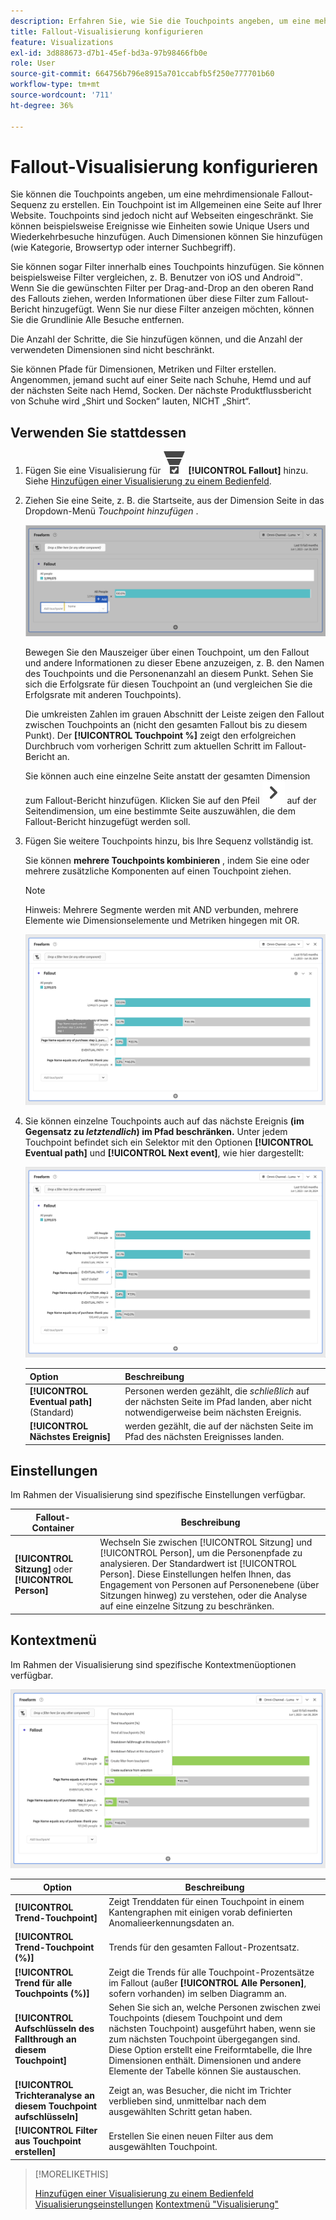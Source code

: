 ```yaml
---
description: Erfahren Sie, wie Sie die Touchpoints angeben, um eine mehrdimensionale Fallout-Sequenz zu erstellen.
title: Fallout-Visualisierung konfigurieren
feature: Visualizations
exl-id: 3d888673-d7b1-45ef-bd3a-97b98466fb0e
role: User
source-git-commit: 664756b796e8915a701ccabfb5f250e777701b60
workflow-type: tm+mt
source-wordcount: '711'
ht-degree: 36%

---
```


# Fallout-Visualisierung konfigurieren

Sie können die Touchpoints angeben, um eine mehrdimensionale Fallout-Sequenz zu erstellen. Ein Touchpoint ist im Allgemeinen eine Seite auf Ihrer Website. Touchpoints sind jedoch nicht auf Webseiten eingeschränkt. Sie können beispielsweise Ereignisse wie Einheiten sowie Unique Users und Wiederkehrbesuche hinzufügen. Auch Dimensionen können Sie hinzufügen (wie Kategorie, Browsertyp oder interner Suchbegriff).

Sie können sogar Filter innerhalb eines Touchpoints hinzufügen. Sie können beispielsweise Filter vergleichen, z. B. Benutzer von iOS und Android™. Wenn Sie die gewünschten Filter per Drag-and-Drop an den oberen Rand des Fallouts ziehen, werden Informationen über diese Filter zum Fallout-Bericht hinzugefügt. Wenn Sie nur diese Filter anzeigen möchten, können Sie die Grundlinie Alle Besuche entfernen.

Die Anzahl der Schritte, die Sie hinzufügen können, und die Anzahl der verwendeten Dimensionen sind nicht beschränkt.

Sie können Pfade für Dimensionen, Metriken und Filter erstellen. Angenommen, jemand sucht auf einer Seite nach Schuhe, Hemd und auf der nächsten Seite nach Hemd, Socken. Der nächste Produktflussbericht von Schuhe wird „Shirt und Socken“ lauten, NICHT „Shirt“.

## Verwenden Sie stattdessen 

1. Fügen Sie eine Visualisierung für ![ConversionTrichter](/help/assets/icons/ConversionFunnel.svg) **[!UICONTROL Fallout]** hinzu. Siehe [Hinzufügen einer Visualisierung zu einem Bedienfeld](../freeform-analysis-visualizations.md#add-visualizations-to-a-panel).
1. Ziehen Sie eine Seite, z. B. die Startseite, aus der Dimension Seite in das Dropdown-Menü *Touchpoint hinzufügen* .

   ![Die Startseite aus der Dimension &quot;Startseite&quot;wurde in das Feld &quot;Touchpoint hinzufügen&quot;gezogen.](assets/fallout-drag.png)

   Bewegen Sie den Mauszeiger über einen Touchpoint, um den Fallout und andere Informationen zu dieser Ebene anzuzeigen, z. B. den Namen des Touchpoints und die Personenanzahl an diesem Punkt. Sehen Sie sich die Erfolgsrate für diesen Touchpoint an (und vergleichen Sie die Erfolgsrate mit anderen Touchpoints).

   Die umkreisten Zahlen im grauen Abschnitt der Leiste zeigen den Fallout zwischen Touchpoints an (nicht den gesamten Fallout bis zu diesem Punkt). Der **[!UICONTROL Touchpoint %]** zeigt den erfolgreichen Durchbruch vom vorherigen Schritt zum aktuellen Schritt im Fallout-Bericht an.

   Sie können auch eine einzelne Seite anstatt der gesamten Dimension zum Fallout-Bericht hinzufügen. Klicken Sie auf den Pfeil ![ChevronRight](/help/assets/icons/ChevronRight.svg) auf der Seitendimension, um eine bestimmte Seite auszuwählen, die dem Fallout-Bericht hinzugefügt werden soll.

1. Fügen Sie weitere Touchpoints hinzu, bis Ihre Sequenz vollständig ist.

   Sie können **mehrere Touchpoints kombinieren** , indem Sie eine oder mehrere zusätzliche Komponenten auf einen Touchpoint ziehen.

   >[!NOTE]
   >
   >Hinweis: Mehrere Segmente werden mit AND verbunden, mehrere Elemente wie Dimensionselemente und Metriken hingegen mit OR.

   ![Die Seiten:CamerRoll oder Seite: Kamera-Touchpoints hervorgehoben.](assets/fallout-or.png)

1. Sie können einzelne Touchpoints auch auf das nächste Ereignis **(im Gegensatz zu *letztendlich*) im Pfad beschränken.** Unter jedem Touchpoint befindet sich ein Selektor mit den Optionen **[!UICONTROL Eventual path]** und **[!UICONTROL Next event]**, wie hier dargestellt:

   ![Die Ansicht &quot;Alle Besuche&quot;mit der Option &quot;Pfad am Ende&quot;wurde hervorgehoben. ](assets/fallout-nexthit.png)

   | Option | Beschreibung |
   |---|---|
   | **[!UICONTROL Eventual path]** (Standard) | Personen werden gezählt, die *schließlich* auf der nächsten Seite im Pfad landen, aber nicht notwendigerweise beim nächsten Ereignis. |
   | **[!UICONTROL Nächstes Ereignis]** | werden gezählt, die auf der nächsten Seite im Pfad des nächsten Ereignisses landen. |


## Einstellungen

Im Rahmen der Visualisierung sind spezifische Einstellungen verfügbar.

| Fallout-Container | Beschreibung |
|--- |--- |
| **[!UICONTROL Sitzung]** oder **[!UICONTROL Person]** | Wechseln Sie zwischen [!UICONTROL Sitzung] und [!UICONTROL Person], um die Personenpfade zu analysieren. Der Standardwert ist [!UICONTROL Person]. Diese Einstellungen helfen Ihnen, das Engagement von Personen auf Personenebene (über Sitzungen hinweg) zu verstehen, oder die Analyse auf eine einzelne Sitzung zu beschränken. |


## Kontextmenü

Im Rahmen der Visualisierung sind spezifische Kontextmenüoptionen verfügbar.

![Fallout-Optionen](assets/fallout-options.png)

| Option | Beschreibung |
|--- |--- |
| **[!UICONTROL Trend-Touchpoint]** | Zeigt Trenddaten für einen Touchpoint in einem Kantengraphen mit einigen vorab definierten Anomalieerkennungsdaten an. |
| **[!UICONTROL Trend-Touchpoint (%)]** | Trends für den gesamten Fallout-Prozentsatz. |
| **[!UICONTROL Trend für alle Touchpoints (%)]** | Zeigt die Trends für alle Touchpoint-Prozentsätze im Fallout (außer **[!UICONTROL Alle Personen]**, sofern vorhanden) im selben Diagramm an. |
| **[!UICONTROL Aufschlüsseln des Fallthrough an diesem Touchpoint]** | Sehen Sie sich an, welche Personen zwischen zwei Touchpoints (diesem Touchpoint und dem nächsten Touchpoint) ausgeführt haben, wenn sie zum nächsten Touchpoint übergegangen sind. Diese Option erstellt eine Freiformtabelle, die Ihre Dimensionen enthält. Dimensionen und andere Elemente der Tabelle können Sie austauschen. |
| **[!UICONTROL Trichteranalyse an diesem Touchpoint aufschlüsseln]** | Zeigt an, was Besucher, die nicht im Trichter verblieben sind, unmittelbar nach dem ausgewählten Schritt getan haben. |
| **[!UICONTROL Filter aus Touchpoint erstellen]** | Erstellen Sie einen neuen Filter aus dem ausgewählten Touchpoint. |

>[!MORELIKETHIS]
>
>[Hinzufügen einer Visualisierung zu einem Bedienfeld](/help/analysis-workspace/visualizations/freeform-analysis-visualizations.md#add-visualizations-to-a-panel)
>[Visualisierungseinstellungen](/help/analysis-workspace/visualizations/freeform-analysis-visualizations.md#settings)
>[Kontextmenü &quot;Visualisierung&quot;](/help/analysis-workspace/visualizations/freeform-analysis-visualizations.md#context-menu)
>

